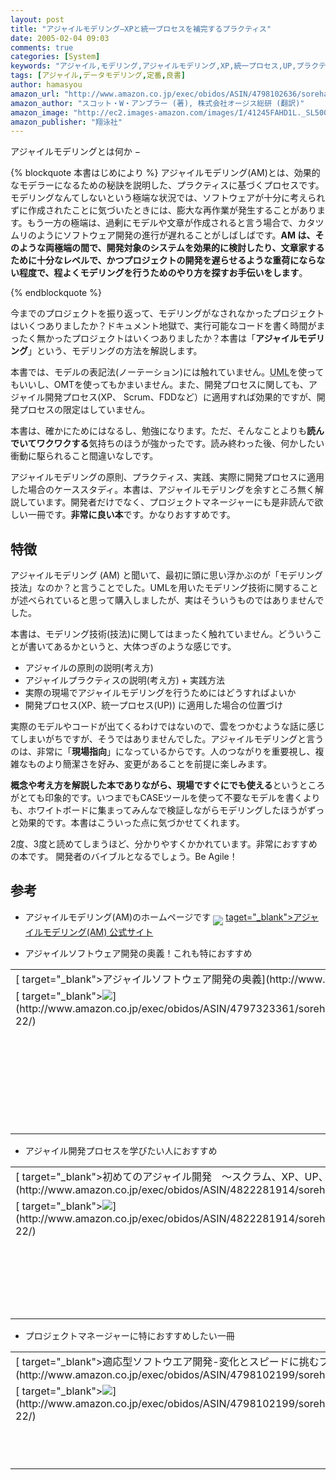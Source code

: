 ```yaml
---
layout: post
title: "アジャイルモデリング―XPと統一プロセスを補完するプラクティス"
date: 2005-02-04 09:03
comments: true
categories: [System]
keywords: "アジャイル,モデリング,アジャイルモデリング,XP,統一プロセス,UP,プラクティス,Agile,Modeling,オブジェクト指向"
tags: [アジャイル,データモデリング,定番,良書]
author: hamasyou
amazon_url: "http://www.amazon.co.jp/exec/obidos/ASIN/4798102636/sorehabooks-22"
amazon_author: "スコット・W・アンブラー (著), 株式会社オージス総研 (翻訳)"
amazon_image: "http://ec2.images-amazon.com/images/I/41245FAHD1L._SL500_AA300_.jpg"
amazon_publisher: "翔泳社"
---
```


アジャイルモデリングとは何か −

{% blockquote 本書はじめにより %}
アジャイルモデリング(AM)とは、効果的なモデラーになるための秘訣を説明した、プラクティスに基づくプロセスです。モデリングなんてしないという極端な状況では、ソフトウェアが十分に考えられずに作成されたことに気づいたときには、膨大な再作業が発生することがあります。もう一方の極端は、過剰にモデルや文章が作成されると言う場合で、カタツムリのようにソフトウェア開発の進行が遅れることがしばしばです。<b>AM は、そのような両極端の間で、開発対象のシステムを効果的に検討したり、文章家するために十分なレベルで、かつプロジェクトの開発を遅らせるような重荷にならない程度で、程よくモデリングを行うためのやり方を探すお手伝いをします</b>。


{% endblockquote %}

今までのプロジェクトを振り返って、モデリングがなされなかったプロジェクトはいくつありましたか？ドキュメント地獄で、実行可能なコードを書く時間がまったく無かったプロジェクトはいくつありましたか？本書は「<strong>アジャイルモデリング</strong>」という、モデリングの方法を解説します。

本書では、モデルの表記法(ノーテーション)には触れていません。<abbr title="Unified Modeling Language">UML</abbr>を使ってもいいし、OMTを使ってもかまいません。また、開発プロセスに関しても、アジャイル開発プロセス(XP、 Scrum、FDDなど）に適用すれば効果的ですが、開発プロセスの限定はしていません。

本書は、確かにためにはなるし、勉強になります。ただ、そんなことよりも<b class="red">読んでいてワクワクする</b>気持ちのほうが強かったです。読み終わった後、何かしたい衝動に駆られること間違いなしです。

アジャイルモデリングの原則、プラクティス、実践、実際に開発プロセスに適用した場合のケーススタディ。本書は、アジャイルモデリングを余すところ無く解説しています。開発者だけでなく、プロジェクトマネージャーにも是非読んで欲しい一冊です。<b>非常に良い本</b>です。かなりおすすめです。


<!-- more -->

<h2>特徴</h2>

アジャイルモデリング (AM) と聞いて、最初に頭に思い浮かぶのが「モデリング技法」なのか？と言うことでした。UMLを用いたモデリング技術に関することが述べられていると思って購入しましたが、実はそういうものではありませんでした。

本書は、モデリング技術(技法)に関してはまったく触れていません。どういうことが書いてあるかというと、大体つぎのような感じです。

<ul><li>アジャイルの原則の説明(考え方)</li>
<li>アジャイルプラクティスの説明(考え方) + 実践方法</li>
<li>実際の現場でアジャイルモデリングを行うためにはどうすればよいか</li>
<li>開発プロセス(XP、統一プロセス(UP)) に適用した場合の位置づけ</li></ul>

実際のモデルやコードが出てくるわけではないので、雲をつかむような話に感じてしまいがちですが、そうではありませんでした。アジャイルモデリングと言うのは、非常に「<b>現場指向</b>」になっているからです。人のつながりを重要視し、複雑なものより簡潔さを好み、変更があることを前提に楽しみます。

<b>概念や考え方を解説した本でありながら、現場ですぐにでも使える</b>というところがとても印象的です。いつまでもCASEツールを使って不要なモデルを書くよりも、ホワイトボードに集まってみんなで検証しながらモデリングしたほうがずっと効果的です。本書はこういった点に気づかせてくれます。

2度、3度と読めてしまうほど、分かりやすくかかれています。非常におすすめの本です。 開発者のバイブルとなるでしょう。Be Agile！

<h2>参考</h2>

+ アジャイルモデリング(AM)のホームページです
<img src="http://hamasyou.com/images/img-link.gif"   align="middle" /> [ taget="_blank">アジャイルモデリング(AM) 公式サイト](http://www.ogis-swe.jp/process/am-res/am/)

+ アジャイルソフトウェア開発の奥義！これも特におすすめ
<div class="rakuten"><table width=400 border="0" cellpadding="5"><tr><td colspan="2">[ target="_blank">アジャイルソフトウェア開発の奥義](http://www.amazon.co.jp/exec/obidos/ASIN/4797323361/sorehabooks-22/)</td></tr><tr><td valign="top">[ target="_blank"><img src=http://images-jp.amazon.com/images/P/4797323361.09.MZZZZZZZ.jpg   border="0" />](http://www.amazon.co.jp/exec/obidos/ASIN/4797323361/sorehabooks-22/)</td><td valign="top"><font size="-1">ロバート・C・マーチン 瀬谷 啓介<br /><br /><iframe scrolling="no" frameborder="0" width="200" height="40" hspace="0" vspace="0" marginheight="0" marginwidth="0" src="http://webservices.amazon.co.jp/onca/xml?Service=AWSECommerceService&SubscriptionId=0G91FPYVW6ZGWBH4Y9G2&AssociateTag=goodpic-22&Operation=ItemLookup&IdType=ASIN&ContentType=text/html&Page=1&ResponseGroup=Offers&ItemId=4797323361&Version=2004-10-04&Style=http://www.g-tools.net/xsl/priceFFFFFF.xsl"></iframe><br /><b>おすすめ平均  </b><img src="http://g-images.amazon.com/images/G/01/detail/stars-4-5.gif"   /><br /><img src="http://g-images.amazon.com/images/G/01/detail/stars-4-0.gif"   />いい本だとおもいます<br /><img src="http://g-images.amazon.com/images/G/01/detail/stars-5-0.gif"   />「奥義」の名に恥じない内容<br /><img src="http://g-images.amazon.com/images/G/01/detail/stars-5-0.gif"   />体系だてられた経験的ガイドラインか。<br /><br />[ target="_blank">Amazonで詳しく見る](http://www.amazon.co.jp/exec/obidos/ASIN/4797323361/sorehabooks-22/)</font>    <font size="-2">by [G-Tools](http://www.goodpic.com/mt/aws/)</font><br /></td></tr></table></div>

+ アジャイル開発プロセスを学びたい人におすすめ
<div class="rakuten"><table width=400 border="0" cellpadding="5"><tr><td colspan="2">[ target="_blank">初めてのアジャイル開発　〜スクラム、XP、UP、Evoで学ぶ反復型開発の進め方〜](http://www.amazon.co.jp/exec/obidos/ASIN/4822281914/sorehabooks-22/)</td></tr><tr><td valign="top">[ target="_blank"><img src=http://images-jp.amazon.com/images/P/4822281914.09.MZZZZZZZ.jpg   border="0" />](http://www.amazon.co.jp/exec/obidos/ASIN/4822281914/sorehabooks-22/)</td><td valign="top"><font size="-1">クレーグ・ラーマン ウルシステムズ株式会社 児高 慎治郎 松田 直樹<br /><br /><iframe scrolling="no" frameborder="0" width="200" height="40" hspace="0" vspace="0" marginheight="0" marginwidth="0" src="http://webservices.amazon.co.jp/onca/xml?Service=AWSECommerceService&SubscriptionId=0G91FPYVW6ZGWBH4Y9G2&AssociateTag=goodpic-22&Operation=ItemLookup&IdType=ASIN&ContentType=text/html&Page=1&ResponseGroup=Offers&ItemId=4822281914&Version=2004-10-04&Style=http://www.g-tools.net/xsl/priceFFFFFF.xsl"></iframe><br /><b>おすすめ平均  </b><img src="http://g-images.amazon.com/images/G/01/detail/stars-5-0.gif"   /><br /><img src="http://g-images.amazon.com/images/G/01/detail/stars-5-0.gif"   />明解、手元におきたい<br /><br />[ target="_blank">Amazonで詳しく見る](http://www.amazon.co.jp/exec/obidos/ASIN/4822281914/sorehabooks-22/)</font>    <font size="-2">by [G-Tools](http://www.goodpic.com/mt/aws/)</font><br /></td></tr></table></div>

+ プロジェクトマネージャーに特におすすめしたい一冊
<div class="rakuten"><table width=400 border="0" cellpadding="5"><tr><td colspan="2">[ target="_blank">適応型ソフトウエア開発-変化とスピードに挑むプロジェクトマネージメント](http://www.amazon.co.jp/exec/obidos/ASIN/4798102199/sorehabooks-22/)</td></tr><tr><td valign="top">[ target="_blank"><img src=http://images-jp.amazon.com/images/P/4798102199.09.MZZZZZZZ.jpg   border="0" />](http://www.amazon.co.jp/exec/obidos/ASIN/4798102199/sorehabooks-22/)</td><td valign="top"><font size="-1">ジム・ハイスミス ウルシステムズ株式会社 山岸 耕二 原 幹<br /><br /><iframe scrolling="no" frameborder="0" width="200" height="40" hspace="0" vspace="0" marginheight="0" marginwidth="0" src="http://webservices.amazon.co.jp/onca/xml?Service=AWSECommerceService&SubscriptionId=0G91FPYVW6ZGWBH4Y9G2&AssociateTag=goodpic-22&Operation=ItemLookup&IdType=ASIN&ContentType=text/html&Page=1&ResponseGroup=Offers&ItemId=4798102199&Version=2004-10-04&Style=http://www.g-tools.net/xsl/priceFFFFFF.xsl"></iframe><br />[ target="_blank">Amazonで詳しく見る](http://www.amazon.co.jp/exec/obidos/ASIN/4798102199/sorehabooks-22/)</font>    <font size="-2">by [G-Tools](http://www.goodpic.com/mt/aws/)</font><br /></td></tr></table></div>




